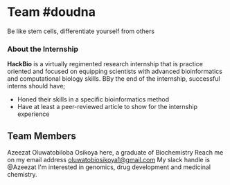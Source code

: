 # Team #doudna
Be like stem cells, differentiate yourself from others

### About the Internship
**HackBio** is a virtually regimented research internship that is practice oriented and focused on equipping scientists with advanced bioinformatics and computational biology skills. BBy the end of the internship, successful interns should have;
- Honed their skills in a specific bioinformatics method
- Have at least a peer-reviewed article to show for the internship experience

## Team Members
Azeezat Oluwatobiloba Osikoya here, a graduate of Biochemistry 
Reach me on my email address oluwatobiosikoya1@gmail.com
My slack handle is @Azeezat
I'm interested in genomics, drug development and medicinal chemistry. 
